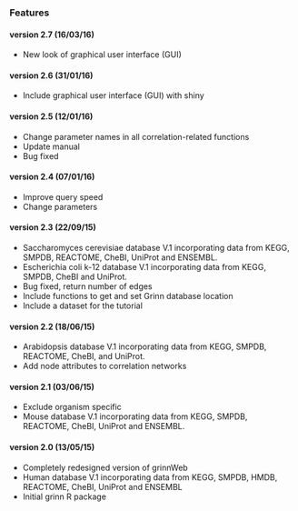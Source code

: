 ### Features
#### version 2.7 (16/03/16)
* New look of graphical user interface (GUI)

#### version 2.6 (31/01/16)
* Include graphical user interface (GUI) with shiny

#### version 2.5 (12/01/16)
* Change parameter names in all correlation-related functions
* Update manual
* Bug fixed

#### version 2.4 (07/01/16)
* Improve query speed
* Change parameters

#### version 2.3 (22/09/15)
* Saccharomyces cerevisiae database V.1 incorporating data from KEGG, SMPDB, REACTOME, CheBI, UniProt and ENSEMBL.
* Escherichia coli k-12 database V.1 incorporating data from KEGG, SMPDB, CheBI and UniProt.
* Bug fixed, return number of edges
* Include functions to get and set Grinn database location
* Include a dataset for the tutorial

#### version 2.2 (18/06/15)
* Arabidopsis database V.1 incorporating data from KEGG, SMPDB, REACTOME, CheBI, and UniProt.
* Add node attributes to correlation networks

#### version 2.1 (03/06/15)
* Exclude organism specific
* Mouse database V.1 incorporating data from KEGG, SMPDB, REACTOME, CheBI, UniProt and ENSEMBL.

#### version 2.0 (13/05/15)
* Completely redesigned version of grinnWeb
* Human database V.1 incorporating data from KEGG, SMPDB, HMDB, REACTOME, CheBI, UniProt and ENSEMBL
* Initial grinn R package